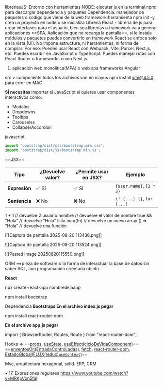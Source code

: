 libreriasJS: Entorno con herramientas
NODE: ejecutar js en la terminal
npm: para descargar dependencia y paquetes
Dependencia: manejador de paquetes o codigo que viene de la web
framework:herramienta
npm init -y, crea un proyecto en node o se inicializa
Librería React - librería de js para crear interfases para el usuario, bien sea librerías o framework va a generar aplicaciones ==SPA, Aplicación que no recarga la pantalla==, si le instala módulos y paquetes puedes convertirlo en framework
React se enfoca solo en la vista (UI). No impone estructura, ni herramientas, ni forma de compilar. Por eso: Puedes usar React con Webpack, Vite, Parcel, Next.js, etc.
Puedes escribir en JavaScript o TypeScript.
Puedes manejar rutas con React Router o frameworks como Next.js.
1. aplicación web monolítica(MPA)  o web spa
frameworks Angular 

src > components todos los archivos van en mayus
npm install vite@4.5.0 para error en MAC

**SÍ necesitas** importar el JavaScript si quieres usar componentes interactivos como:

- Modales
- Dropdowns
- Tooltips
- Carouseles
- Collapse/Accordion

javascript

```javascript
import 'bootstrap/dist/css/bootstrap.min.css';
import 'bootstrap/dist/js/bootstrap.min.js';
```


==JSX==

| Tipo          | ¿Devuelve valor? | ¿Permite usar en JSX? | Ejemplo                    |
| ------------- | ---------------- | --------------------- | -------------------------- |
| **Expresión** | ✅ Sí             | ✅ Sí                  | `{user.name}`, `{2 * 3}`   |
| **Sentencia** | ❌ No             | ❌ No                  | `if (...) {}`, `for (...)` |

1 + 1               // devuelve 2
usuario.nombre      // devuelve el valor de nombre
true && "Hola"      // devuelve "Hola"
lista.map(fn)       // devuelve un nuevo array
() => "Hola"        // devuelve una función

![[Captura de pantalla 2025-08-20 113438.png]]

![[Captura de pantalla 2025-08-20 113524.png]]


![[Pasted image 20250820115550.png]]

ORM ==>pieza de software o la forma de interactuar la base de datos sin saber SQL, con programación orientada objeto

  

**React**

npx create-react-app nombredelaapp

npm install bootstrap

Dependencia **Bootstraps En el archivo index.js pegar** 

npm install react-router-dom

**En el archivo app.js pegar**

import { BrowserRouter, Routes, Route } from "react-router-dom";

Hooks => ==[props](https://www.youtube.com/watch?v=TLi0jQ8TYcg&list=PL2ZWqWbnARIMwG9v8AxrMTV45FcOrIDua&index=20), [useState](https://www.youtube.com/watch?v=3Ri2zAziTR8&list=PL2ZWqWbnARIMwG9v8AxrMTV45FcOrIDua&index=21), [useEffect(cicloDeVidaComponent)](https://www.youtube.com/watch?v=vls7SZ3cjb8&list=PL2ZWqWbnARIMwG9v8AxrMTV45FcOrIDua&index=25)==  
==[enventosOn(EntradaControLadas)](https://www.youtube.com/watch?v=W1tqLxVCSb8&list=PL2ZWqWbnARIMwG9v8AxrMTV45FcOrIDua&index=22), [fetch](https://www.youtube.com/watch?v=Qj-M8H9j3tw&list=PL2ZWqWbnARIMwG9v8AxrMTV45FcOrIDua&index=24), [react-router-dom](https://www.youtube.com/watch?v=oqISHy7n6AY&list=PL2ZWqWbnARIMwG9v8AxrMTV45FcOrIDua&index=26), [EstadoGlobal(FLUX(redux)`useContext`)](https://www.youtube.com/watch?v=VZvmgX10eVI&list=PL2ZWqWbnARIMwG9v8AxrMTV45FcOrIDua&index=27)==





Mvc, arquitectura hexagonal, solid. ERP, CRM


• 17. Expresiones regulares https://www.youtube.com/watch?v=MRKpVxn5fqI



  